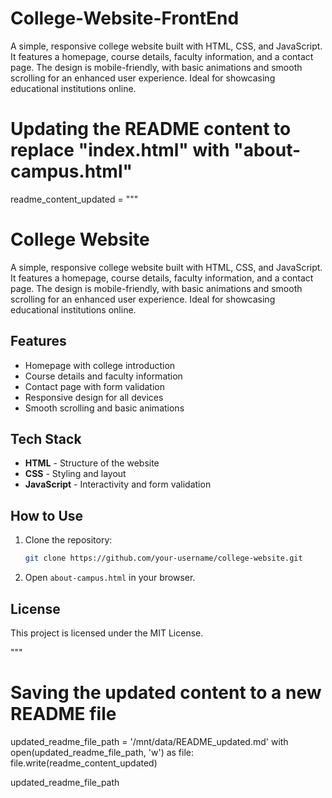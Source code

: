 # College-Website-FrontEnd
A simple, responsive college website built with HTML, CSS, and JavaScript. It features a homepage, course details, faculty information, and a contact page. The design is mobile-friendly, with basic animations and smooth scrolling for an enhanced user experience. Ideal for showcasing educational institutions online.
# Updating the README content to replace "index.html" with "about-campus.html"

readme_content_updated = """
# College Website

A simple, responsive college website built with HTML, CSS, and JavaScript. It features a homepage, course details, faculty information, and a contact page. The design is mobile-friendly, with basic animations and smooth scrolling for an enhanced user experience. Ideal for showcasing educational institutions online.

## Features
- Homepage with college introduction
- Course details and faculty information
- Contact page with form validation
- Responsive design for all devices
- Smooth scrolling and basic animations

## Tech Stack
- **HTML** - Structure of the website
- **CSS** - Styling and layout
- **JavaScript** - Interactivity and form validation

## How to Use
1. Clone the repository:
    ```bash
    git clone https://github.com/your-username/college-website.git
    ```
2. Open `about-campus.html` in your browser.

## License
This project is licensed under the MIT License.

"""

# Saving the updated content to a new README file
updated_readme_file_path = '/mnt/data/README_updated.md'
with open(updated_readme_file_path, 'w') as file:
    file.write(readme_content_updated)

updated_readme_file_path
